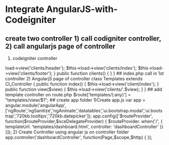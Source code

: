 # Integrate AngularJS-with-Codeigniter

## create two controller 1) call codigniter controller, 2) call angularjs page of controller

1) codeigniter controller
<?php


class Welcome extends CI_Controller {

	public function index()
	{
		$this->load->view('clients/header');
                $this->load->view('clients/index');
                $this->load->view('clients/footer');
	}
        
        public function clients() {
                
        }
}



## index.php call in 1st controller
2) AngularjS page of controller

class Templates extends CI_Controller {

	public function index()
	{
		$this->load->view('client/index');
	}
	
	public function view($view)
	{
		$this->load->view('clients/'.$view);
	}

}


## add template controller on route.php
$route['templates/(:any)'] = "templates/view/$1";


## create app folder
1)Create app.js

var app =  angular.module('angularApp',['ngRoute','ngSanitize','ngAnimate','datatables','ui.bootstrap.modal','ui.bootstrap','720kb.tooltips','720kb.datepicker']);

app.config(['$routeProvider',
    function($routeProvider,$sceDelegateProvider) { 
        $routeProvider.
       		when('/', {
                templateUrl: 'templates/dashboard.html', 
                controller: 'dashboardController'               
            })
	    }]);
	    

2) Create Controller using angular js on controller folder
app.controller('dashboardController', function(Page,$scope,$http) {
});


